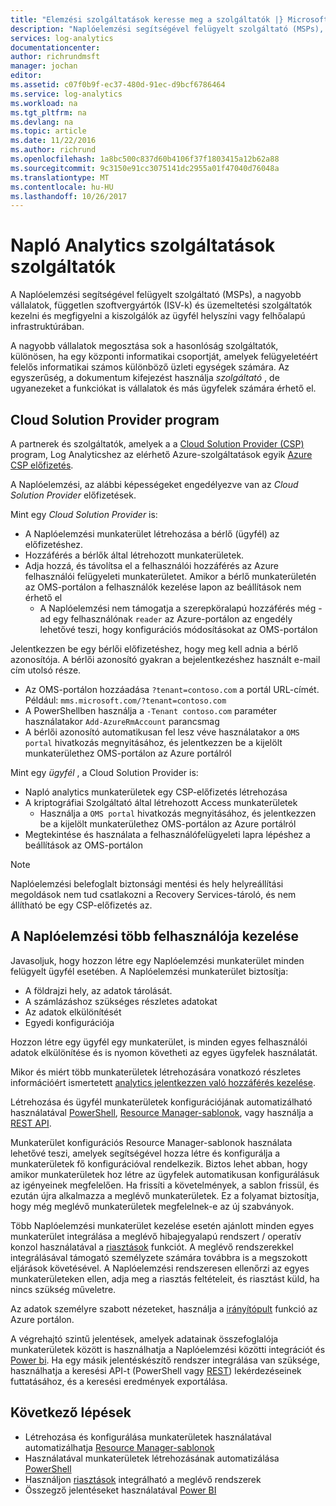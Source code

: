 ```yaml
---
title: "Elemzési szolgáltatások keresse meg a szolgáltatók |} Microsoft Docs"
description: "Naplóelemzési segítségével felügyelt szolgáltató (MSPs), a nagyobb vállalatok független szoftver szállítói (ISV-k) és az üzemeltetési szolgáltatók kezelni és megfigyelni a kiszolgálók az ügyfél helyszíni vagy felhőalapú infrastruktúrában."
services: log-analytics
documentationcenter: 
author: richrundmsft
manager: jochan
editor: 
ms.assetid: c07f0b9f-ec37-480d-91ec-d9bcf6786464
ms.service: log-analytics
ms.workload: na
ms.tgt_pltfrm: na
ms.devlang: na
ms.topic: article
ms.date: 11/22/2016
ms.author: richrund
ms.openlocfilehash: 1a8bc500c837d60b4106f37f1803415a12b62a88
ms.sourcegitcommit: 9c3150e91cc3075141dc2955a01f47040d76048a
ms.translationtype: MT
ms.contentlocale: hu-HU
ms.lasthandoff: 10/26/2017
---
```

# <a name="log-analytics-features-for-service-providers"></a>Napló Analytics szolgáltatások szolgáltatók
A Naplóelemzési segítségével felügyelt szolgáltató (MSPs), a nagyobb vállalatok, független szoftvergyártók (ISV-k) és üzemeltetési szolgáltatók kezelni és megfigyelni a kiszolgálók az ügyfél helyszíni vagy felhőalapú infrastruktúrában. 

A nagyobb vállalatok megosztása sok a hasonlóság szolgáltatók, különösen, ha egy központi informatikai csoportját, amelyek felügyeletéért felelős informatikai számos különböző üzleti egységek számára. Az egyszerűség, a dokumentum kifejezést használja *szolgáltató* , de ugyanezeket a funkciókat is vállalatok és más ügyfelek számára érhető el.

## <a name="cloud-solution-provider"></a>Cloud Solution Provider program
A partnerek és szolgáltatók, amelyek a a [Cloud Solution Provider (CSP)](https://partner.microsoft.com/Solutions/cloud-reseller-overview) program, Log Analyticshez az elérhető Azure-szolgáltatások egyik [Azure CSP előfizetés](https://docs.microsoft.com/en-us/azure/cloud-solution-provider/overview/azure-csp-overview). 

A Naplóelemzési, az alábbi képességeket engedélyezve van az *Cloud Solution Provider* előfizetések.

Mint egy *Cloud Solution Provider* is:

* A Naplóelemzési munkaterület létrehozása a bérlő (ügyfél) az előfizetéshez.
* Hozzáférés a bérlők által létrehozott munkaterületek. 
* Adja hozzá, és távolítsa el a felhasználói hozzáférés az Azure felhasználói felügyeleti munkaterületet. Amikor a bérlő munkaterületén az OMS-portálon a felhasználók kezelése lapon az beállítások nem érhető el
  * A Naplóelemzési nem támogatja a szerepköralapú hozzáférés még - ad egy felhasználónak `reader` az Azure-portálon az engedély lehetővé teszi, hogy konfigurációs módosításokat az OMS-portálon

Jelentkezzen be egy bérlői előfizetéshez, hogy meg kell adnia a bérlő azonosítója. A bérlői azonosító gyakran a bejelentkezéshez használt e-mail cím utolsó része.

* Az OMS-portálon hozzáadása `?tenant=contoso.com` a portál URL-címét. Például: `mms.microsoft.com/?tenant=contoso.com`
* A PowerShellben használja a `-Tenant contoso.com` paraméter használatakor `Add-AzureRmAccount` parancsmag
* A bérlői azonosító automatikusan fel lesz véve használatakor a `OMS portal` hivatkozás megnyitásához, és jelentkezzen be a kijelölt munkaterülethez OMS-portálon az Azure portálról

Mint egy *ügyfél* , a Cloud Solution Provider is:

* Napló analytics munkaterületek egy CSP-előfizetés létrehozása
* A kriptográfiai Szolgáltató által létrehozott Access munkaterületek
  * Használja a `OMS portal` hivatkozás megnyitásához, és jelentkezzen be a kijelölt munkaterülethez OMS-portálon az Azure portálról
* Megtekintése és használata a felhasználófelügyeleti lapra lépéshez a beállítások az OMS-portálon

> [!NOTE]
> Naplóelemzési belefoglalt biztonsági mentési és hely helyreállítási megoldások nem tud csatlakozni a Recovery Services-tároló, és nem állítható be egy CSP-előfizetés az. 
> 
> 

## <a name="managing-multiple-customers-using-log-analytics"></a>A Naplóelemzési több felhasználója kezelése
Javasoljuk, hogy hozzon létre egy Naplóelemzési munkaterület minden felügyelt ügyfél esetében. A Naplóelemzési munkaterület biztosítja:

* A földrajzi hely, az adatok tárolását. 
* A számlázáshoz szükséges részletes adatokat 
* Az adatok elkülönítését 
* Egyedi konfigurációja

Hozzon létre egy ügyfél egy munkaterület, is minden egyes felhasználói adatok elkülönítése és is nyomon követheti az egyes ügyfelek használatát.

Mikor és miért több munkaterületek létrehozására vonatkozó részletes információért ismertetett [analytics jelentkezzen való hozzáférés kezelése](log-analytics-manage-access.md#determine-the-number-of-workspaces-you-need).

Létrehozása és ügyfél munkaterületek konfigurációjának automatizálható használatával [PowerShell](log-analytics-powershell-workspace-configuration.md), [Resource Manager-sablonok](log-analytics-template-workspace-configuration.md), vagy használja a [REST API](https://www.nuget.org/packages/Microsoft.Azure.Management.OperationalInsights/).

Munkaterület konfigurációs Resource Manager-sablonok használata lehetővé teszi, amelyek segítségével hozza létre és konfigurálja a munkaterületek fő konfigurációval rendelkezik. Biztos lehet abban, hogy amikor munkaterületek hoz létre az ügyfelek automatikusan konfigurálásuk az igényeinek megfelelően. Ha frissíti a követelmények, a sablon frissül, és ezután újra alkalmazza a meglévő munkaterületek. Ez a folyamat biztosítja, hogy még meglévő munkaterületek megfelelnek-e az új szabványok.    

Több Naplóelemzési munkaterület kezelése esetén ajánlott minden egyes munkaterület integrálása a meglévő hibajegyalapú rendszert / operatív konzol használatával a [riasztások](log-analytics-alerts.md) funkciót. A meglévő rendszerekkel integrálásával támogató személyzete számára továbbra is a megszokott eljárások követésével. A Naplóelemzési rendszeresen ellenőrzi az egyes munkaterületeken ellen, adja meg a riasztás feltételeit, és riasztást küld, ha nincs szükség műveletre.

Az adatok személyre szabott nézeteket, használja a [irányítópult](../azure-portal/azure-portal-dashboards.md) funkció az Azure portálon.  

A végrehajtó szintű jelentések, amelyek adatainak összefoglalója munkaterületek között is használhatja a Naplóelemzési közötti integrációt és [Power bi](log-analytics-powerbi.md). Ha egy másik jelentéskészítő rendszer integrálása van szüksége, használhatja a keresési API-t (PowerShell vagy [REST](log-analytics-log-search-api.md)) lekérdezéseinek futtatásához, és a keresési eredmények exportálása.

## <a name="next-steps"></a>Következő lépések
* Létrehozása és konfigurálása munkaterületek használatával automatizálhatja [Resource Manager-sablonok](log-analytics-template-workspace-configuration.md)
* Használatával munkaterületek létrehozásának automatizálása [PowerShell](log-analytics-powershell-workspace-configuration.md) 
* Használjon [riasztások](log-analytics-alerts.md) integrálható a meglévő rendszerek
* Összegző jelentéseket használatával [Power BI](log-analytics-powerbi.md)

